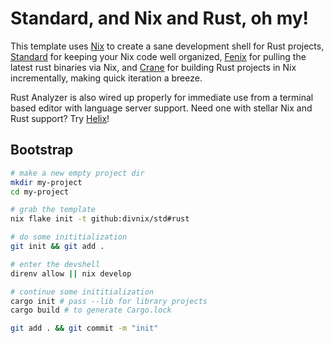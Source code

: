 # Standard, and Nix and Rust, oh my!

This template uses [Nix][nix] to create a sane development shell for
Rust projects, [Standard][std] for keeping your Nix code well organized,
[Fenix][fenix] for pulling the latest rust binaries via Nix, and
[Crane][crane] for building Rust projects in Nix incrementally, making
quick iteration a breeze.

Rust Analyzer is also wired up properly for immediate use from a
terminal based editor with language server support. Need one with
stellar Nix and Rust support? Try [Helix][helix]!

## Bootstrap

```bash
# make a new empty project dir
mkdir my-project
cd my-project

# grab the template
nix flake init -t github:divnix/std#rust

# do some inititialization
git init && git add .

# enter the devshell
direnv allow || nix develop

# continue some inititialization
cargo init # pass --lib for library projects
cargo build # to generate Cargo.lock

git add . && git commit -m "init"
```

[std]: https://github.com/divnix/std#readme
[nix]: https://nixos.org
[fenix]: https://github.com/nix-community/fenix#readme
[crane]: https://github.com/ipetkov/crane#readme
[helix]: https://github.com/helix-editor/helix#readme
